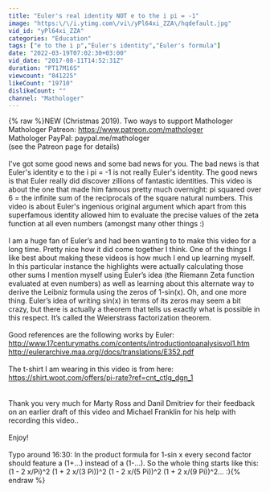 ```yaml
---
title: "Euler's real identity NOT e to the i pi = -1"
image: "https:\/\/i.ytimg.com\/vi\/yPl64xi_ZZA\/hqdefault.jpg"
vid_id: "yPl64xi_ZZA"
categories: "Education"
tags: ["e to the i p","Euler's identity","Euler's formula"]
date: "2022-03-19T07:02:30+03:00"
vid_date: "2017-08-11T14:52:31Z"
duration: "PT17M16S"
viewcount: "841225"
likeCount: "19710"
dislikeCount: ""
channel: "Mathologer"
---
```

{% raw %}NEW (Christmas 2019). Two ways to support Mathologer <br />Mathologer Patreon:  <a rel="nofollow" target="blank" href="https://www.patreon.com/mathologer">https://www.patreon.com/mathologer</a><br />Mathologer PayPal: paypal.me/mathologer<br />(see the Patreon page for details)<br /><br />I've got some good news and some bad news for you. The bad news is that Euler's identity e to the i pi = -1 is not really Euler's identity. The good news is that Euler really did discover zillions of fantastic identities. This video is about the one that made him famous pretty much overnight: pi squared over 6 = the infinite sum of the reciprocals of the square natural numbers. This video is about Euler's  ingenious original argument which apart from this superfamous identity allowed him to evaluate the precise values of the zeta function at all even numbers (amongst many other things :)<br /><br />I am a huge fan of Euler’s and had been wanting to to make this video for a long time. Pretty nice how it did come together I think. One of the things I like best about making these videos is how much I end up learning myself. In this particular instance the highlights were actually calculating those other sums I mention myself using Euler’s idea (the Riemann Zeta function evaluated at even numbers) as well as learning about this alternate way to derive the Leibniz formula using the zeros of 1-sin(x). Oh, and one more thing. Euler’s idea of writing sin(x) in terms of its zeros may seem a bit crazy, but there is actually a theorem that tells us exactly what is possible in this respect. It’s called the Weierstrass factorization theorem. <br /><br />Good references are the following works by Euler: <a rel="nofollow" target="blank" href="http://www.17centurymaths.com/contents/introductiontoanalysisvol1.htm">http://www.17centurymaths.com/contents/introductiontoanalysisvol1.htm</a><br /><a rel="nofollow" target="blank" href="http://eulerarchive.maa.org//docs/translations/E352.pdf">http://eulerarchive.maa.org//docs/translations/E352.pdf</a><br /><br />The t-shirt I am wearing in this video is from here: <a rel="nofollow" target="blank" href="https://shirt.woot.com/offers/pi-rate?ref=cnt_ctlg_dgn_1">https://shirt.woot.com/offers/pi-rate?ref=cnt_ctlg_dgn_1</a><br /><br /><br />Thank you very much for Marty Ross and Danil Dmitriev for their feedback on an earlier draft of this video and Michael Franklin for his help with recording this video..<br /><br />Enjoy!<br /><br />Typo around 16:30: In the product formula for 1-sin x every second factor should feature a (1+...) instead of a (1-...). So the whole thing starts like this: (1 - 2 x/Pi)^2 (1 + 2 x/(3 Pi))^2 (1 - 2 x/(5 Pi))^2 (1 + 2 x/(9 Pi))^2...    :){% endraw %}
